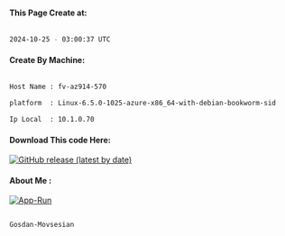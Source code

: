 
   
#### This Page Create at:

```bash

2024-10-25 - 03:00:37 UTC

```

#### Create By Machine:

```bash

Host Name : fv-az914-570

platform  : Linux-6.5.0-1025-azure-x86_64-with-debian-bookworm-sid

Ip Local  : 10.1.0.70

```
#### Download This code Here:

[![GitHub release (latest by date)](https://img.shields.io/github/v/release/Gosdan-Movsesian/Gosdan?style=for-the-badge&label=Download)](https://github.com/Gosdan-Movsesian/Gosdan/releases) 

</p> 

#### About Me :

[![App-Run](https://github.com/Gosdan-Movsesian/Gosdan/actions/workflows/App-Run.yml/badge.svg)](https://github.com/Gosdan-Movsesian/Gosdan/actions/workflows/App-Run.yml)

```bash

Gosdan-Movsesian

```

